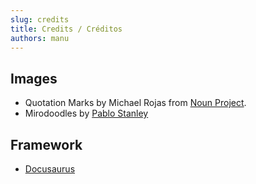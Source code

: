 ```yaml
---
slug: credits
title: Credits / Créditos
authors: manu
---
```



## Images

- Quotation Marks by Michael Rojas from [Noun Project](https://thenounproject.com/icon/quotation-marks-217145/).
- Mirodoodles by [Pablo Stanley](https://blush.design/artists/RyUTVuP8G4QeAAEEQgug/pablo-stanley)

## Framework

- [Docusaurus](https://docusaurus.io/)
